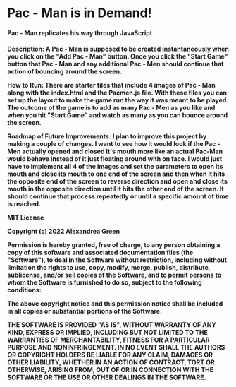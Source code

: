 # Pac - Man is in Demand!
<h4>Pac - Man replicates his way through JavaScript<h4>
    
Description: A Pac - Man is supposed to be created instantaneously when you click on the "Add Pac - Man" button. Once you click the "Start Game" button that Pac - Man and any additional Pac - Men should continue that action of bouncing around the screen.
  
How to Run: There are starter files that include 4 images of Pac - Man along with the index.html and the Pacmen.js file. With these files you can set up the layout to make the game run the way it was meant to be played. The outcome of the game is to add as many Pac - Men as you like and when you hit "Start Game" and watch as many as you can bounce around the screen.

Roadmap of Future Improvements: I plan to improve this project by making a couple of changes. I want to see how it would look if the Pac - Men actually opened and       closed it's mouth more like an actual Pac-Man would behave instead of it just floating around with on face. I would just have to implement all 4 of the images and       set the parameters to open its mouth and close its mouth to one end of the screen and then when it hits the opposite end of the screen to reverse direction and           open and close its mouth in the opposite direction until it hits the other end of the screen. It should continue that process repeatedly or until a specific             amount of time is reached.

MIT License

Copyright (c) 2022 Alexandrea Green

Permission is hereby granted, free of charge, to any person obtaining a copy
of this software and associated documentation files (the "Software"), to deal
in the Software without restriction, including without limitation the rights
to use, copy, modify, merge, publish, distribute, sublicense, and/or sell
copies of the Software, and to permit persons to whom the Software is
furnished to do so, subject to the following conditions:

The above copyright notice and this permission notice shall be included in all
copies or substantial portions of the Software.

THE SOFTWARE IS PROVIDED "AS IS", WITHOUT WARRANTY OF ANY KIND, EXPRESS OR
IMPLIED, INCLUDING BUT NOT LIMITED TO THE WARRANTIES OF MERCHANTABILITY,
FITNESS FOR A PARTICULAR PURPOSE AND NONINFRINGEMENT. IN NO EVENT SHALL THE
AUTHORS OR COPYRIGHT HOLDERS BE LIABLE FOR ANY CLAIM, DAMAGES OR OTHER
LIABILITY, WHETHER IN AN ACTION OF CONTRACT, TORT OR OTHERWISE, ARISING FROM,
OUT OF OR IN CONNECTION WITH THE SOFTWARE OR THE USE OR OTHER DEALINGS IN THE
SOFTWARE.  
